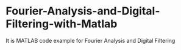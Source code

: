 # Fourier-Analysis-and-Digital-Filtering-with-Matlab
It is MATLAB code example for Fourier Analysis and Digital Filtering
